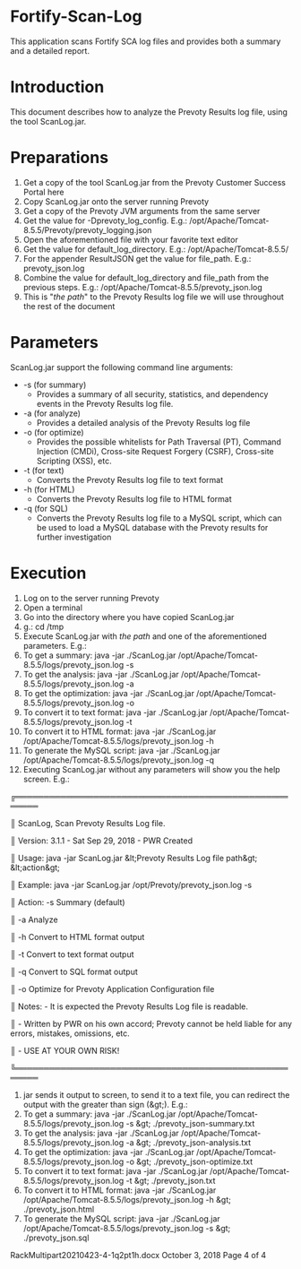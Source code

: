 # Fortify-Scan-Log
This application scans Fortify SCA log files and provides both a summary and a detailed report.

# Introduction

This document describes how to analyze the Prevoty Results log file, using the tool ScanLog.jar.

# Preparations

1. Get a copy of the tool ScanLog.jar from the Prevoty Customer Success Portal here
2. Copy ScanLog.jar onto the server running Prevoty
3. Get a copy of the Prevoty JVM arguments from the same server
4. Get the value for -Dprevoty\_log\_config. E.g.:
/opt/Apache/Tomcat-8.5.5/Prevoty/prevoty\_logging.json
5. Open the aforementioned file with your favorite text editor
6. Get the value for default\_log\_directory. E.g.:
/opt/Apache/Tomcat-8.5.5/
7. For the appender ResultJSON get the value for file\_path. E.g.:
prevoty\_json.log
8. Combine the value for default\_log\_directory and file\_path from the previous steps. E.g.:
/opt/Apache/Tomcat-8.5.5/prevoty\_json.log
9. This is &quot;_the path_&quot; to the Prevoty Results log file we will use throughout the rest of the document

# Parameters

ScanLog.jar support the following command line arguments:

- -s (for summary)
  - Provides a summary of all security, statistics, and dependency events in the Prevoty Results log file.
- -a (for analyze)
  - Provides a detailed analysis of the Prevoty Results log file
- -o (for optimize)
  - Provides the possible whitelists for Path Traversal (PT), Command Injection (CMDi), Cross-site Request Forgery (CSRF), Cross-site Scripting (XSS), etc.
- -t (for text)
  - Converts the Prevoty Results log file to text format
- -h (for HTML)
  - Converts the Prevoty Results log file to HTML format
- -q (for SQL)
  - Converts the Prevoty Results log file to a MySQL script, which can be used to load a MySQL database with the Prevoty results for further investigation

# Execution

1. Log on to the server running Prevoty
2. Open a terminal
3. Go into the directory where you have copied ScanLog.jar
  1. g.:
cd /tmp
4. Execute ScanLog.jar with _the path_ and one of the aforementioned parameters. E.g.:
  1. To get a summary:
java -jar ./ScanLog.jar /opt/Apache/Tomcat-8.5.5/logs/prevoty\_json.log -s
  2. To get the analysis:
java -jar ./ScanLog.jar /opt/Apache/Tomcat-8.5.5/logs/prevoty\_json.log -a
  3. To get the optimization:
java -jar ./ScanLog.jar /opt/Apache/Tomcat-8.5.5/logs/prevoty\_json.log -o
  4. To convert it to text format:
java -jar ./ScanLog.jar /opt/Apache/Tomcat-8.5.5/logs/prevoty\_json.log -t
  5. To convert it to HTML format:
java -jar ./ScanLog.jar /opt/Apache/Tomcat-8.5.5/logs/prevoty\_json.log -h
  6. To generate the MySQL script:
java -jar ./ScanLog.jar /opt/Apache/Tomcat-8.5.5/logs/prevoty\_json.log -q
5. Executing ScanLog.jar without any parameters will show you the help screen. E.g.:

╔══════════════════════════════════════════════════════

║ ScanLog, Scan Prevoty Results Log file.

║ Version: 3.1.1 - Sat Sep 29, 2018 - PWR Created

║ Usage: java -jar ScanLog.jar \&lt;Prevoty Results Log file path\&gt; \&lt;action\&gt;

║ Example: java -jar ScanLog.jar /opt/Prevoty/prevoty\_json.log -s

║ Action: -s Summary (default)

║ -a Analyze

║ -h Convert to HTML format output

║ -t Convert to text format output

║ -q Convert to SQL format output

║ -o Optimize for Prevoty Application Configuration file

║ Notes: - It is expected the Prevoty Results Log file is readable.

║ - Written by PWR on his own accord; Prevoty cannot be held liable for any errors, mistakes, omissions, etc.

║ - USE AT YOUR OWN RISK!

╚══════════════════════════════════════════════════════

1. jar sends it output to screen, to send it to a text file, you can redirect the output with the greater than sign (\&gt;). E.g.:
  1. To get a summary:
java -jar ./ScanLog.jar /opt/Apache/Tomcat-8.5.5/logs/prevoty\_json.log -s \&gt; ./prevoty\_json-summary.txt
  2. To get the analysis:
java -jar ./ScanLog.jar /opt/Apache/Tomcat-8.5.5/logs/prevoty\_json.log -a \&gt; ./prevoty\_json-analysis.txt
  3. To get the optimization:
java -jar ./ScanLog.jar /opt/Apache/Tomcat-8.5.5/logs/prevoty\_json.log -o \&gt; ./prevoty\_json-optimize.txt
  4. To convert it to text format:
java -jar ./ScanLog.jar /opt/Apache/Tomcat-8.5.5/logs/prevoty\_json.log -t \&gt; ./prevoty\_json.txt
  5. To convert it to HTML format:
java -jar ./ScanLog.jar /opt/Apache/Tomcat-8.5.5/logs/prevoty\_json.log -h \&gt; ./prevoty\_json.html
  6. To generate the MySQL script:
java -jar ./ScanLog.jar /opt/Apache/Tomcat-8.5.5/logs/prevoty\_json.log -s \&gt; ./prevoty\_json.sql

RackMultipart20210423-4-1q2pt1h.docx October 3, 2018 Page 4 of 4
